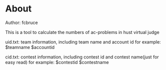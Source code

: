 About
=====

Author: fcbruce

This is a tool to calculate the numbers of ac-problems in hust virtual judge

uid.txt: team information, including team name and account id
for example:
$teamname $accountid

cid.txt: contest information, including contest id and contest name(just for easy read)
for example:
$contestid $contestname


